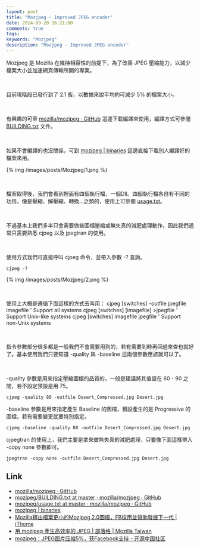 ```yaml
---
layout: post
title: "Mozjpeg - Improved JPEG encoder"
date: 2014-09-20 16:21:00
comments: true
tags: 
keywords: "Mozjpeg"
description: "Mozjpeg - Improved JPEG encoder"
---
```


Mozjpeg 是 Mozilla 在維持相容性的前提下，為了改善 JPEG 壓縮能力，以減少檔案大小並加速網頁傳輸所開的專案。  

<!-- More -->

<br/>

目前現階段已發行到了 2.1 版，以數據來說平均約可減少 5% 的檔案大小。  

<br/>

有興趣的可至 [mozilla/mozjpeg · GitHub](https://github.com/mozilla/mozjpeg) 這邊下載編譯來使用，編譯方式可參閱 [BUILDING.txt](https://github.com/mozilla/mozjpeg/blob/master/BUILDING.txt) 文件。  

<br/>

如果不會編譯的也沒關係，可到 [mozjpeg | binaries](http://mozjpeg.codelove.de/binaries.html) 這邊直接下載別人編譯好的檔案來用。  

{% img /images/posts/Mozjpeg/1.png %}

<br/>

檔案取得後，我們會看到裡面有四個執行檔，一個Dll。四個執行檔各自有不同的功用，像是壓縮、解壓縮、轉換...之類的，使用上可參閱 [usage.txt](https://github.com/mozilla/mozjpeg/blob/master/usage.txt)。  

<br/>

不過基本上我們多半只會需要做些圖檔壓縮或無失真的減肥處理動作，因此我們通常只需要熟悉 cjpeg 以及 jpegtran 的使用。  

<br/>

使用方式我們可直接呼叫 cjpeg 命令，並帶入參數 -? 查詢。  

    cjpeg -?

{% img /images/posts/Mozjpeg/2.png %}

<br/>

使用上大概是遵循下面這樣的方式去叫用：
    cjpeg [switches] -outfile jpegfile  imagefile	' Support all systems
    cjpeg [switches] [imagefile] >jpegfile		' Support Unix-like systems
    cjpeg [switches] imagefile jpegfile		' Support non-Unix systems

<br/>

指令參數部分很多都是一般我們不會需要用到的，若有需要到時再回過來查也就好了。基本使用我們只要知道 -quality 與 -baseline 這兩個參數應該就可以了。

<br/>

-quality 參數是用來指定壓縮圖檔的品質的，一般是建議將其值設在 60 - 90 之間，若不設定預設是用 75。

    cjpeg -quality 80 -outfile Desert_Compressed.jpg Desert.jpg


-baseline 參數是用來指定產生 Baseline 的圖檔，預設產生的是 Progressive 的圖檔，若有需要變更就要特別指定。  

    cjpeg -baseline -quality 80 -outfile Desert_Compressed.jpg Desert.jpg


cjpegtran 的使用上，我們主要是拿來做無失真的減肥處理，只要像下面這樣帶入 -copy none 參數即可。  

    jpegtran -copy none -outfile Desert_Compressed.jpg Desert.jpg


Link
----
* [mozilla/mozjpeg · GitHub](https://github.com/mozilla/mozjpeg)
* [mozjpeg/BUILDING.txt at master · mozilla/mozjpeg · GitHub](https://github.com/mozilla/mozjpeg/blob/master/BUILDING.txt)
* [mozjpeg/usage.txt at master · mozilla/mozjpeg · GitHub](https://github.com/mozilla/mozjpeg/blob/master/usage.txt)
* [mozjpeg | binaries](http://mozjpeg.codelove.de/binaries.html)
* [Mozilla釋出檔案更小的Mozjpeg 2.0圖檔，FB採用並贊助發展下一代 | iThome](http://www.ithome.com.tw/news/89459)
* [用 mozjpeg 產生高效率的 JPEG | 部落格 | Mozilla Taiwan](http://blog.mozilla.com.tw/posts/6084/using-mozjpeg-to-create-efficient-jpegs)
* [mozjpeg：JPEG图片压缩5%，获Facebook支持 - 开源中国社区](http://www.oschina.net/news/54087/mozjpeg-2-0-released)
